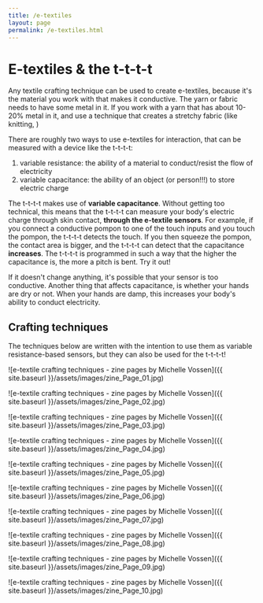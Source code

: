 ```yaml
---
title: /e-textiles
layout: page
permalink: /e-textiles.html
---
```


# E-textiles & the t-t-t-t
Any textile crafting technique can be used to create e-textiles, because it's the material you work with that makes it conductive. The yarn or fabric needs to have some metal in it. If you work with a yarn that has about 10-20% metal in it, and use a technique that creates a stretchy fabric (like knitting, )

There are roughly two ways to use e-textiles for interaction, that can be measured with a device like the t-t-t-t: 

1. variable resistance: the ability of a material to conduct/resist the flow of electricity
2. variable capacitance: the ability of an object (or person!!!) to store electric charge

The t-t-t-t makes use of **variable capacitance**. Without getting too technical, this means that the t-t-t-t can measure your body's electric charge through skin contact, **through the e-textile sensors**. For example, if you connect a conductive pompon to one of the touch inputs and you touch the pompon, the t-t-t-t detects the touch. If you then squeeze the pompon, the contact area is bigger, and the t-t-t-t can detect that the capacitance **increases**. The t-t-t-t is programmed in such a way that the higher the capacitance is, the more a pitch is bent. Try it out! 

If it doesn't change anything, it's possible that your sensor is too conductive. Another thing that affects capacitance, is whether your hands are dry or not. When your hands are damp, this increases your body's ability to conduct electricity.

## Crafting techniques
The techniques below are written with the intention to use them as variable resistance-based sensors, but they can also be used for the t-t-t-t! 

 ![e-textile crafting techniques - zine pages by Michelle Vossen]({{ site.baseurl }}/assets/images/zine_Page_01.jpg)
 
 ![e-textile crafting techniques - zine pages by Michelle Vossen]({{ site.baseurl }}/assets/images/zine_Page_02.jpg)
 
 ![e-textile crafting techniques - zine pages by Michelle Vossen]({{ site.baseurl }}/assets/images/zine_Page_03.jpg)
 
 ![e-textile crafting techniques - zine pages by Michelle Vossen]({{ site.baseurl }}/assets/images/zine_Page_04.jpg)
 
 ![e-textile crafting techniques - zine pages by Michelle Vossen]({{ site.baseurl }}/assets/images/zine_Page_05.jpg)
 
 ![e-textile crafting techniques - zine pages by Michelle Vossen]({{ site.baseurl }}/assets/images/zine_Page_06.jpg)
 
 ![e-textile crafting techniques - zine pages by Michelle Vossen]({{ site.baseurl }}/assets/images/zine_Page_07.jpg)
 
 ![e-textile crafting techniques - zine pages by Michelle Vossen]({{ site.baseurl }}/assets/images/zine_Page_08.jpg)
 
 ![e-textile crafting techniques - zine pages by Michelle Vossen]({{ site.baseurl }}/assets/images/zine_Page_09.jpg)
 
![e-textile crafting techniques - zine pages by Michelle Vossen]({{ site.baseurl }}/assets/images/zine_Page_10.jpg)

